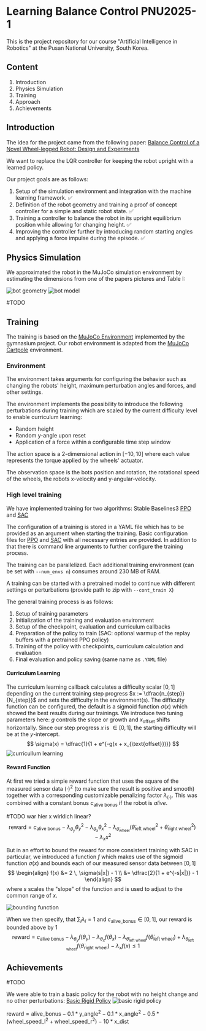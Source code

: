 # Learning Balance Control PNU2025-1

This is the project repository for our course "Artificial Intelligence in Robotics"
at the Pusan National University, South Korea.

## Content
1. Introduction
2. Physics Simulation
3. Training
4. Approach
5. Achievements


## Introduction

The idea for the project came from the following paper:
[Balance Control of a Novel Wheel-legged Robot: Design and Experiments](https://ieeexplore.ieee.org/document/9561579)

We want to replace the LQR controller for keeping the robot upright with a learned policy.

Our project goals are as follows:

1. Setup of the simulation environment and integration with the machine learning framework. ✅
2. Definition of the robot geometry and training a proof of concept controller for a simple and static
robot state. ✅
3. Training a controller to balance the robot in its upright equilibrium position while allowing for changing height. ✅
4. Improving the controller further by introducing random starting angles and applying a force impulse during the episode. ✅

## Physics Simulation


We approximated the robot in the MuJoCo simulation environment by estimating the dimensions from one
of the papers pictures and Table I:

![bot geometry](bot_model/bot_geometry.png)
![bot model](bot_model/bot_model.png)

#TODO

## Training
The training is based on the [MuJoCo Environment](https://gymnasium.farama.org/environments/mujoco/) implemented by the gymnasium project. Our robot environment is adapted from the
[MuJoCo Cartpole](https://gymnasium.farama.org/environments/mujoco/inverted_pendulum/) environment.

### Environment
The environment takes arguments for configuring the behavior such as changing the robots'
height, maximum perturbation angles and forces, and other settings.

The environment implements the possibility to introduce the following perturbations
during training which are scaled by the current difficulty level to enable curriculum learning:
- Random height 
- Random y-angle upon reset
- Application of a force within a configurable time step window

The action space is a 2-dimensional action in $[-10, 10]$ where each value represents
the torque applied by the wheels' actuator.

The observation space is the bots position and rotation, the rotational speed of the wheels,
the robots x-velocity and y-angular-velocity.

### High level training
We have implemented training for two algorithms: Stable Baselines3 [PPO](https://stable-baselines3.readthedocs.io/en/master/modules/ppo.html) and [SAC](https://stable-baselines3.readthedocs.io/en/master/modules/sac.html)

The configuration of a training is stored in a YAML file which has to be provided as an
argument when starting the training. Basic configuration files for [PPO](./training/basic_PPO.yaml) and [SAC](./training/basic_SAC.yaml) with all necessary
entries are provided. In addition to that there is command line arguments to further
configure the training process.

The training can be parallelized. Each additional training environment (can be set
with ``--num_envs n``) consumes around 230 MB of RAM.

A training can be started with a pretrained model to continue with different settings
or perturbations (provide path to zip with ``--cont_train X``)

The general training process is as follows:

1. Setup of training parameters
2. Initialization of the training and evaluation environment
3. Setup of the checkpoint, evaluation and curriculum callbacks
4. Preparation of the policy to train (SAC: optional warmup of the replay buffers with a pretrained PPO policy)
5. Training of the policy with checkpoints, curriculum calculation and evaluation
6. Final evaluation and policy saving (same name as ``.YAML`` file)


#### Curriculum Learning
The curriculum learning callback calculates a difficulty scalar $[0, 1]$ depending on
the current training step progress $`x := \dfrac{n_{step}}{N_{step}}`$ and sets the
difficulty in the environment(s). The difficulty function can be configured, the
default is a sigmoid function $\sigma(x)$ which showed the best results during our trainings.
We introduce two tuning parameters here:
$g$ controls the slope or growth and $x_\text{offset}$ shifts horizontally.
Since our step progress $x$ is $\in [0, 1]$, the starting difficulty will be at the $y$-intercept.
$$
\sigma(x) = \dfrac{1}{1 + e^{-g(x + x_{\text{offset}})}}
$$
![curricullum learning](README_figures/curriculum_learning.jpg)


#### Reward Function
At first we tried a simple reward function that uses the square of the measured sensor data 
$(\cdot)^2$ (to make sure the result is positive and smooth) together with a corresponding 
customizable penalizing factor $\lambda_{(\cdot)}$. 
This was combined with a constant bonus $c_\text{alive bonus}$ if the robot is *alive*.

#TODO war hier x wirklich linear?
$$
\text{reward} = c_\text{alive bonus} -
\lambda_{\theta_y} {\theta_y}^2 -
\lambda_{\theta_x} {\theta_x}^2 -
\lambda_{\dot \theta_\text{wheel}}\left( {\dot\theta_\text{left wheel}}^2 + {\dot\theta_\text{right wheel}}^2 \right) -
\lambda_{x} x^2
$$

But in an effort to bound the reward for more consistent training with SAC in particular,
we introduced a function $f$ which makes use of the sigmoid function $\sigma(x)$ and bounds
each of our measured sensor data between $[0,1]$
$$
\begin{align}
f(x) &= 2 \, \sigma(s|x|) - 1 \\
     &= \dfrac{2}{1 + e^{-s|x|}} - 1
\end{align}
$$
where $s$ scales the "slope" of the function and is used to adjust to the common range of $x$.

![bounding function](README_figures/bounding_function.jpg)

When we then specify, that $\sum_i \lambda_i = 1$ and $c_\text{alive_bonus} \in [0, 1]$, our reward
is bounded above by $`1`$
$$
\text{reward} = c_\text{alive bonus} -
\lambda_{\theta_y} f(\theta_y) -
\lambda_{\theta_x} f(\theta_x) -
\lambda_{\dot \theta_\text{left wheel}} f\bigl(\dot\theta_\text{left wheel}\bigr) +
\lambda_{\dot \theta_\text{left wheel}} f\bigl(\dot\theta_\text{right wheel}\bigr) -
\lambda_{x} f(x) \leq 1
$$



## Achievements
#TODO


We were able to train a basic policy for the robot with no height change and no other perturbations:
[Basic Rigid Policy](trained_model/basic_rigid_policy.zip)
![basic rigid policy](trained_models/basic_rigid_policy.png)



$`\text{reward} = \text{alive_bonus} - 0.1 * \text{y_angle}^2 - 0.1 * \text{x_angle}^2 - 0.5 * (\text{wheel_speed_l}
^2 + \text{wheel_speed_r}^2) - 10 * \text{x_dist}`$


